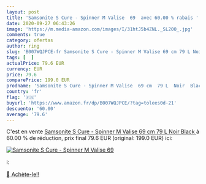 ```yaml
---
layout: post
title: 'Samsonite S Cure - Spinner M Valise  69  avec 60.00 % rabais '
date: 2020-09-27 06:43:26
image: 'https://m.media-amazon.com/images/I/31htJ5b4ZNL._SL200_.jpg'
comments: true
category: ofertas
author: ring
slug: 'B007WQJPCE-fr Samsonite S Cure - Spinner M Valise 69 cm 79 L Noir Black'
tags: [  ]
actualPrice: 79.6 EUR
currency: EUR
price: 79.6
comparePrice: 199.0 EUR
prodname: 'Samsonite S Cure - Spinner M Valise  69 cm  79 L  Noir  Black '
country: 'fr'
flag: '🇫🇷'
buyurl: 'https://www.amazon.fr/dp/B007WQJPCE/?tag=tolees0d-21'
descuento: '60.00'
average: '79.6'
---
```


C'est en vente [Samsonite S Cure - Spinner M Valise  69 cm  79 L  Noir  Black ](https://www.amazon.fr/dp/B007WQJPCE/?tag=tolees0d-21)  à  60.00 % de réduction, prix final  79.6 EUR (original: 199.0 EUR) ici:

[![Samsonite S Cure - Spinner M Valise  69 ](https://m.media-amazon.com/images/I/31htJ5b4ZNL._SL200_.jpg)](https://www.amazon.fr/dp/B007WQJPCE/?tag=tolees0d-21)

ℹ️:


[🛒 Achète-le!!](https://www.amazon.fr/dp/B007WQJPCE/?tag=tolees0d-21)
